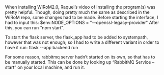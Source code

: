 When installing WiRoM2.0, Raquel’s video of installing the program(s) was pretty helpful. Though, doing pretty much the same as described in the WiRoM repo, some changes had to be made. 
Before starting the interface, I had to input this: $env:NODE_OPTIONS = "--openssl-legacy-provider"
After this, you can run “npm start”. 

To start the flask server, the flask_app had to be added to systempath, however that was not enough; so I had to write a different variant in order to have it run: flask --app backend run

For some reason, rabbitmq server hadn’t started on its own, so that has to be manually started. This can be done by looking up “RabbitMQ Service – start” on your local machine, and run it.  
